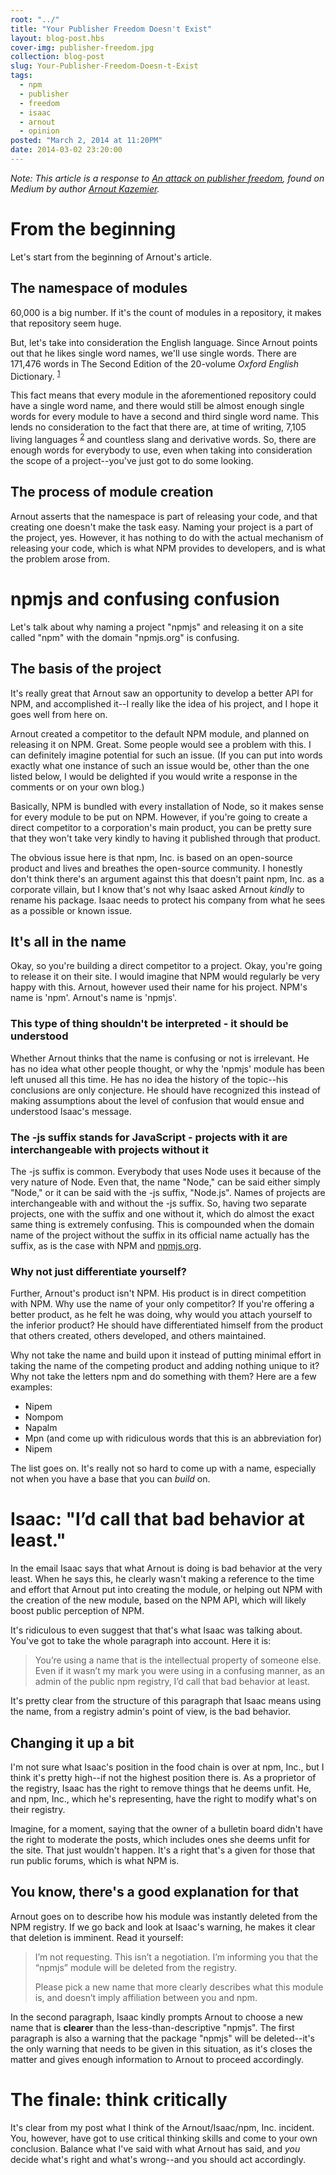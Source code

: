 ```yaml
---
root: "../"
title: "Your Publisher Freedom Doesn't Exist"
layout: blog-post.hbs
cover-img: publisher-freedom.jpg
collection: blog-post
slug: Your-Publisher-Freedom-Doesn-t-Exist
tags:
  - npm
  - publisher
  - freedom
  - isaac
  - arnout
  - opinion
posted: "March 2, 2014 at 11:20PM"
date: 2014-03-02 23:20:00
---
```


_Note: This article is a response to [An attack on publisher freedom](https://medium.com/p/271013ff33c5), found on Medium by author [Arnout Kazemier](https://twitter.com/@3rdEden)._

# From the beginning

Let's start from the beginning of Arnout's article.

## The namespace of modules

60,000 is a big number. If it's the count of modules in a repository, it makes that repository seem huge.

But, let's take into consideration the English language. Since Arnout points out that he likes single word names, we'll use single words. There are 171,476 words in The Second Edition of the 20-volume _Oxford English_ Dictionary. <sup>[1](http://www.oxforddictionaries.com/us/words/how-many-words-are-there-in-the-english-language)<sup></sup></sup>

This fact means that every module in the aforementioned repository could have a single word name, and there would still be almost enough single words for every module to have a second and third single word name. This lends no consideration to the fact that there are, at time of writing, 7,105 living languages <sup>[2](http://www.ethnologue.com/world)</sup> and countless slang and derivative words. So, there are enough words for everybody to use, even when taking into consideration the scope of a project--you've just got to do some looking.

## The process of module creation

Arnout asserts that the namespace is part of releasing your code, and that creating one doesn't make the task easy. Naming your project is a part of the project, yes. However, it has nothing to do with the actual mechanism of releasing your code, which is what NPM provides to developers, and is what the problem arose from.

# npmjs and confusing confusion

Let's talk about why naming a project "npmjs" and releasing it on a site called "npm" with the domain "npmjs.org" is confusing.

## The basis of the project

It's really great that Arnout saw an opportunity to develop a better API for NPM, and accomplished it--I really like the idea of his project, and I hope it goes well from here on.

Arnout created a competitor to the default NPM module, and planned on releasing it on NPM. Great. Some people would see a problem with this. I can definitely imagine potential for such an issue. (If you can put into words exactly what one instance of such an issue would be, other than the one listed below, I would be delighted if you would write a response in the comments or on your own blog.)

Basically, NPM is bundled with every installation of Node, so it makes sense for every module to be put on NPM. However, if you're going to create a direct competitor to a corporation's main product, you can be pretty sure that they won't take very kindly to having it published through that product.

The obvious issue here is that npm, Inc. is based on an open-source product and lives and breathes the open-source community. I honestly don't think there's an argument against this that doesn't paint npm, Inc. as a corporate villain, but I know that's not why Isaac asked Arnout _kindly_ to rename his package. Isaac needs to protect his company from what he sees as a possible or known issue.

## It's all in the name

Okay, so you're building a direct competitor to a project. Okay, you're going to release it on their site. I would imagine that NPM would regularly be very happy with this. Arnout, however used their name for his project. NPM's name is 'npm'. Arnout's name is 'npmjs'.

### This type of thing shouldn't be interpreted - it should be understood

Whether Arnout thinks that the name is confusing or not is irrelevant. He has no idea what other people thought, or why the 'npmjs' module has been left unused all this time. He has no idea the history of the topic--his conclusions are only conjecture. He should have recognized this instead of making assumptions about the level of confusion that would ensue and understood Isaac's message.

### The -js suffix stands for JavaScript - projects with it are interchangeable with projects without it

The -js suffix is common. Everybody that uses Node uses it because of the very nature of Node. Even that, the name "Node," can be said either simply "Node," or it can be said with the -js suffix, "Node.js". Names of projects are interchangeable with and without the -js suffix. So, having two separate projects, one with the suffix and one without it, which do almost the exact same thing is extremely confusing. This is compounded when the domain name of the project without the suffix in its official name actually has the suffix, as is the case with NPM and [npmjs.org](http://npmjs.org/).

### Why not just differentiate yourself?

Further, Arnout's product isn't NPM. His product is in direct competition with NPM. Why use the name of your only competitor? If you're offering a better product, as he felt he was doing, why would you attach yourself to the inferior product? He should have differentiated himself from the product that others created, others developed, and others maintained.

Why not take the name and build upon it instead of putting minimal effort in taking the name of the competing product and adding nothing unique to it? Why not take the letters npm and do something with them? Here are a few examples:

*   Nipem
*   Nompom
*   Napalm
*   Mpn (and come up with ridiculous words that this is an abbreviation for)
*   Nipem

The list goes on. It's really not so hard to come up with a name, especially not when you have a base that you can _build_ on.

# Isaac: "I’d call that bad behavior at least."

In the email Isaac says that what Arnout is doing is bad behavior at the very least. When he says this, he clearly wasn't making a reference to the time and effort that Arnout put into creating the module, or helping out NPM with the creation of the new module, based on the NPM API, which will likely boost public perception of NPM.

It's ridiculous to even suggest that that's what Isaac was talking about. You've got to take the whole paragraph into account. Here it is:

> You’re using a name that is the intellectual property of someone else. Even if it wasn’t my mark you were using in a confusing manner, as an admin of the public npm registry, I’d call that bad behavior at least.

It's pretty clear from the structure of this paragraph that Isaac means using the name, from a registry admin's point of view, is the bad behavior.

## Changing it up a bit

I'm not sure what Isaac's position in the food chain is over at npm, Inc., but I think it's pretty high--if not the highest position there is. As a proprietor of the registry, Isaac has the right to remove things that he deems unfit. He, and npm, Inc., which he's representing, have the right to modify what's on their registry.

Imagine, for a moment, saying that the owner of a bulletin board didn't have the right to moderate the posts, which includes ones she deems unfit for the site. That just wouldn't happen. It's a right that's a given for those that run public forums, which is what NPM is.

## You know, there's a good explanation for that

Arnout goes on to describe how his module was instantly deleted from the NPM registry. If we go back and look at Isaac's warning, he makes it clear that deletion is imminent. Read it yourself:

> I’m not requesting. This isn’t a negotiation. I’m informing you that the “npmjs” module will be deleted from the registry.
>
> Please pick a new name that more clearly describes what this module is, and doesn’t imply affiliation between you and npm.

In the second paragraph, Isaac kindly prompts Arnout to choose a new name that is **clearer** than the less-than-descriptive "npmjs". The first paragraph is also a warning that the package "npmjs" will be deleted--it's the only warning that needs to be given in this situation, as it's closes the matter and gives enough information to Arnout to proceed accordingly.

# The finale: think critically

It's clear from my post what I think of the Arnout/Isaac/npm, Inc. incident. You, however, have got to use critical thinking skills and come to your own conclusion. Balance what I've said with what Arnout has said, and _you_ decide what's right and what's wrong--and you should act accordingly.
